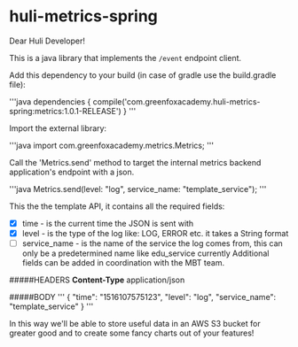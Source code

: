 # huli-metrics-spring

Dear Huli Developer!

This is a java library that implements the `/event` endpoint client.

Add this dependency to your build (in case of gradle use the build.gradle file):

'''java
dependencies {
	compile('com.greenfoxacademy.huli-metrics-spring:metrics:1.0.1-RELEASE')
}
'''

Import the external library:

'''java
import com.greenfoxacademy.metrics.Metrics;
'''

Call the 'Metrics.send' method to target the internal metrics backend 
application's endpoint with a json.

'''java
Metrics.send(level: "log", service_name: "template_service");
'''

This the the template API, it contains all the required fields:
- [x] time - is the current time the JSON is sent with
- [x] level - is the type of the log like: LOG, ERROR etc. it takes a String format
- [ ] service_name - is the name of the service the log comes from, this can only be a 
predetermined name like edu_service currently
Additional fields can be added in coordination with the MBT team.

#####HEADERS
**Content-Type** application/json

#####BODY
'''
{
	"time": "1516107575123",
	"level": "log",
	"service_name": "template_service"
}
'''

In this way we'll be able to store useful data in an AWS S3 bucket for greater good and 
to create some fancy charts out of your features!
